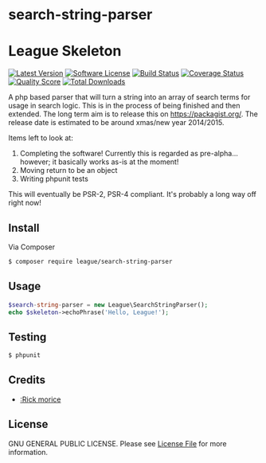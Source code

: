 search-string-parser
====================

# League Skeleton

[![Latest Version](https://img.shields.io/github/search-string-parser.svg?style=plastic)](https://github.com/elb98rm/search-string-parser)
[![Software License](https://img.shields.io/badge/license-MIT-brightgreen.svg?style=plastic)](LICENSE.md)
[![Build Status](https://img.shields.io/travis/search-string-parser/master.svg?style=plastic)](https://travis-ci.org/thephpleague/skeleton)
[![Coverage Status](https://img.shields.io/scrutinizer/coverage/g/search-string-parser/skeleton.svg?style=plastic)](https://scrutinizer-ci.com/g/thephpleague/skeleton/code-structure)
[![Quality Score](https://img.shields.io/scrutinizer/g/search-string-parser/skeleton.svg?style=plastic)](https://scrutinizer-ci.com/g/thephpleague/skeleton)
[![Total Downloads](https://img.shields.io/packagist/dt/league/search-string-parser.svg?style=plastic)](https://packagist.org/packages/league/skeleton)

A php based parser that will turn a string into an array of search terms for usage in search logic.
This is in the process of being finished and then extended.
The long term aim is to release this on https://packagist.org/.
The release date is estimated to be around xmas/new year 2014/2015.

Items left to look at:

1) Completing the software! Currently this is regarded as pre-alpha... however; it basically works as-is at the moment!
2) Moving return to be an object
3) Writing phpunit tests

This will eventually be PSR-2, PSR-4 compliant. It's probably a long way off right now!

## Install

Via Composer

``` bash
$ composer require league/search-string-parser
```

## Usage

``` php
$search-string-parser = new League\SearchStringParser();
echo $skeleton->echoPhrase('Hello, League!');
```

## Testing

``` bash
$ phpunit
```

## Credits

- [:Rick morice](https://github.com/:elb98rm)

## License

GNU GENERAL PUBLIC LICENSE. Please see [License File](LICENSE.md) for more information.
